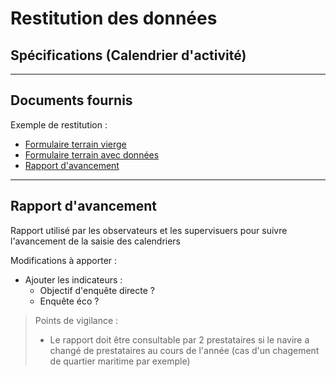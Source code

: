 # Restitution des données
## Spécifications (Calendrier d'activité)

---
## Documents fournis

Exemple de restitution :
- [Formulaire terrain vierge](/projects/activity-calendar/doc/Formulaire-terrain-vierge.png)
- [Formulaire terrain avec données](/projects/activity-calendar/doc/Formulaire-terrain-avec-données.png)
- [Rapport d'avancement](/projects/activity-calendar/doc/Rapport-avancement.png)

---
## Rapport d'avancement

Rapport utilisé par les observateurs et les supervisuers pour suivre l'avancement de la saisie des calendriers

Modifications à apporter :
 * Ajouter les indicateurs :
   * Objectif d'enquête directe ?
   * Enquête éco ?

> Points de vigilance :
> - Le rapport doit être consultable par 2 prestataires si le navire a changé de prestataires au cours de l'année (cas d'un chagement de quartier maritime par exemple)